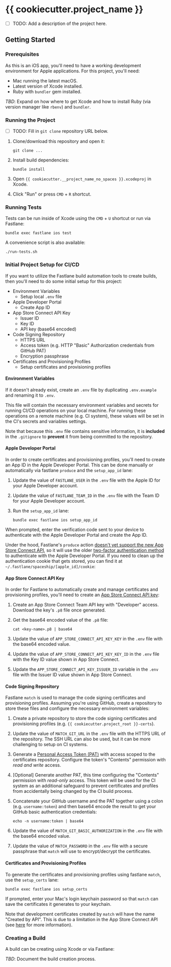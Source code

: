 # {{ cookiecutter.project_name }}

- [ ] TODO: Add a description of the project here.

## Getting Started

### Prerequisites

As this is an iOS app, you'll need to have a working development environment for
Apple applications. For this project, you'll need:

- Mac running the latest macOS.
- Latest version of Xcode installed.
- Ruby with `bundler` gem installed.

_TBD_: Expand on how where to get Xcode and how to install Ruby (via version manager
like `rbenv`) and `bundler`.

### Running the Project

- [ ] TODO: Fill in `git clone` repository URL below.

1. Clone/download this repository and open it:

    ```shell
    git clone ...
    ```

2. Install build dependencies:

    ```shell
    bundle install
    ```

3. Open `{{ cookiecutter.__project_name_no_spaces }}.xcodeproj` in Xcode.
4. Click "Run" or press `CMD` + `R` shortcut.

### Running Tests

Tests can be run inside of Xcode using the `CMD` + `U` shortcut or run via Fastlane:

```shell
bundle exec fastlane ios test
```

A convenience script is also available:

```shell
./run-tests.sh
```

### Initial Project Setup for CI/CD

If you want to utilize the Fastlane build automation tools to create builds, then
you'll need to do some initial setup for this project:

- Environment Variables
  - Setup local `.env` file
- Apple Developer Portal
  - Create App ID
- App Store Connect API Key
  - Issuer ID
  - Key ID
  - API key (base64 encoded)
- Code Signing Repository
  - HTTPS URL
  - Access token (e.g. HTTP "Basic" Authorization credentials from GitHub PAT)
  - Encryption passphrase
- Certificates and Provisioning Profiles
  - Setup certificates and provisioning profiles

#### Environment Variables

If it doesn't already exist, create an `.env` file by duplicating `.env.example`
and renaming it to `.env`.

This file will contain the necessary environment variables and secrets for running
CI/CD operations on your local machine. For running these operations on a remote
machine (e.g. CI system), these values will be set in the CI's secrets and variables
settings.

Note that because this `.env` file contains sensitive information, it is
**included** in the `.gitignore` to **prevent** it from being committed to the repository.

#### Apple Developer Portal

In order to create certificates and provisioning profiles, you'll need to create
an App ID in the Apple Developer Portal. This can be done manually or automatically
via fastlane `produce` and the `setup_app_id` lane:

1. Update the value of `FASTLANE_USER` in the `.env` file with the Apple ID for
your Apple Developer account.
2. Update the value of `FASTLANE_TEAM_ID` in the `.env` file with the Team ID for
your Apple Developer account.
3. Run the `setup_app_id` lane:

    ```shell
    bundle exec fastlane ios setup_app_id
    ```

When prompted, enter the verification code sent to your device to authenticate
with the Apple Developer Portal and create the App ID.

Under the hood, Fastlane's `produce` action [doesn't yet support the new App Store
Connect API](https://docs.fastlane.tools/app-store-connect-api/#supported-actionstools),
so it will use the older [two-factor authentication method](https://docs.fastlane.tools/getting-started/ios/authentication/#method-2-two-step-or-two-factor-authentication)
to authenticate with the Apple Developer Portal. If you need to clean up the authentication
cookie that gets stored, you can find it at `~/.fastlane/spaceship/[apple_id]/cookie`:

#### App Store Connect API Key

In order for Fastlane to automatically create and manage certificates and provisioning
profiles, you'll need to create an [App Store Connect API key](https://appstoreconnect.apple.com/access/integrations/api):

1. Create an App Store Connect Team API key with "Developer" access. Download the
key's `.p8` file once generated.
2. Get the base64 encoded value of the `.p8` file:

    ```shell
    cat <key-name>.p8 | base64
    ```

3. Update the value of `APP_STORE_CONNECT_API_KEY_KEY` in the `.env` file with the
base64 encoded value.
4. Update the value of `APP_STORE_CONNECT_API_KEY_KEY_ID` in the `.env` file with
the Key ID value shown in App Store Connect.
5. Update the `APP_STORE_CONNECT_API_KEY_ISSUER_ID` variable in the `.env` file
with the Issuer ID value shown in App Store Connect.

#### Code Signing Repository

Fastlane `match` is used to manage the code signing certificates and provisioning
profiles. Assuming you're using GitHub, create a repository to store these files
and configure the necessary environment variables:

1. Create a private repository to store the code signing certificates and provisioning
profiles (e.g. `{{ cookiecutter.project_root }}-certs`).
2. Update the value of `MATCH_GIT_URL` in the `.env` file with the HTTPS URL of the
repository. The SSH URL can also be used, but it can be more challenging to setup
on CI systems.
3. Generate a [Personal Access Token (PAT)](https://github.com/settings/personal-access-tokens)
with access scoped to the certificates repository. Configure the token's "Contents"
permission with _read and write_ access.
4. [Optional] Generate another PAT, this time configuring the "Contents" permission
with _read-only_ access. This token will be used for the CI system as an additional
safeguard to prevent certificates and profiles from accidentally being changed
by the CI build process.
5. Concatenate your GitHub username and the PAT together using a colon (e.g. `username:token`)
and then base64 encode the result to get your GitHub basic authentication credentials:

    ```shell
    echo -n username:token | base64
    ```

6. Update the value of `MATCH_GIT_BASIC_AUTHORIZATION` in the `.env` file with
the base64 encoded value.
7. Update the value of `MATCH_PASSWORD` in the `.env` file with a secure passphrase
that `match` will use to encrypt/decrypt the certificates.

#### Certificates and Provisioning Profiles

To generate the certificates and provisioning profiles using fastlane `match`,
use the `setup_certs` lane:

```shell
bundle exec fastlane ios setup_certs
```

If prompted, enter your Mac's login keychain password so that `match` can
save the certificates it generates to your keychain.

Note that development certificates created by `match` will have the name "Created
by API". This is due to a limitation in the App Store Connect API (see [here](https://github.com/fastlane/fastlane/discussions/20180)
for more information).

### Creating a Build

A build can be creating using Xcode or via Fastlane:

_TBD_: Document the build creation process.
